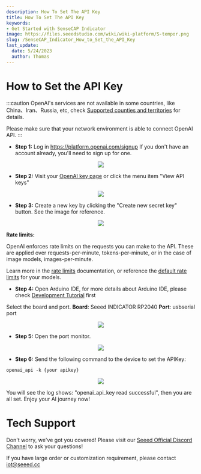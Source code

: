 ```yaml
---
description: How To Set The API Key
title: How To Set The API Key
keywords:
- Get Started with SenseCAP Indicator
image: https://files.seeedstudio.com/wiki/wiki-platform/S-tempor.png
slug: /SenseCAP_Indicator_How_to_Set_the_API_Key
last_update:
  date: 5/24/2023
  author: Thomas
---
```

# **How to Set the API Key**
:::caution
OpenAI's services are not available in some countries, like China、Iran、Russia, etc, check [Supported counties and territories](https://platform.openai.com/docs/supported-countries) for details.

Please make sure that your network environment is able to connect OpenAI API.
:::

- **Step 1:** Log in https://platform.openai.com/signup
If you don't have an account already, you'll need to sign up for one. 


<div align="center"><img width={800} src="https://files.seeedstudio.com/wiki/SenseCAP/SenseCAP_Indicator/login.png"/></div>


- **Step 2:** Visit your [OpenAI key page](https://platform.openai.com/account/api-keys) or click the menu item "View API keys"


<div align="center"><img width={800} src="https://files.seeedstudio.com/wiki/SenseCAP/SenseCAP_Indicator/key1.png"/></div>



- **Step 3:** Create a new key by clicking the "Create new secret key" button. See the image for reference.


<div align="center"><img width={800} src="https://files.seeedstudio.com/wiki/SenseCAP/SenseCAP_Indicator/newkey.png"/></div>






**Rate limits:**

OpenAI enforces rate limits on the requests you can make to the API. These are applied over requests-per-minute, tokens-per-minute, or in the case of image models, images-per-minute.

Learn more in the [rate limits](https://platform.openai.com/docs/guides/rate-limits/overview) documentation, or reference the [default rate limits](https://platform.openai.com/docs/guides/rate-limits/what-are-the-rate-limits-for-our-api) for your models. 



- **Step 4:** Open Arduino IDE, for more details about Arduino IDE, please check [Development Tutorial](/SenseCAP_Indicator_Native_Firmware) first

Select the board and port.
**Board**: Seeed INDICATOR RP2040
**Port**: usbserial port
    
<div align="center"><img width={800} src="https://files.seeedstudio.com/wiki/SenseCAP/SenseCAP_Indicator/chooseboard.png"/></div>

  
- **Step 5:** Open the port monitor.
    
<div align="center"><img width={800} src="https://files.seeedstudio.com/wiki/SenseCAP/SenseCAP_Indicator/monitor.png"/></div>   

    
- **Step 6:** Send the following command to the device to set the APIKey:
    
`openai_api -k {your apikey}`

<div align="center"><img width={800} src="https://files.seeedstudio.com/wiki/SenseCAP/SenseCAP_Indicator/setkey.png"/></div>


You will see the log shows: "openai_api_key read successful", then you are all set. Enjoy your AI journey now!

# **Tech Support**

Don't worry, we've got you covered! Please visit our [Seeed Official Discord Channel](https://discord.gg/cPpeuQMM) to ask your questions! 

If you have large order or customization requirement, please contact iot@seeed.cc